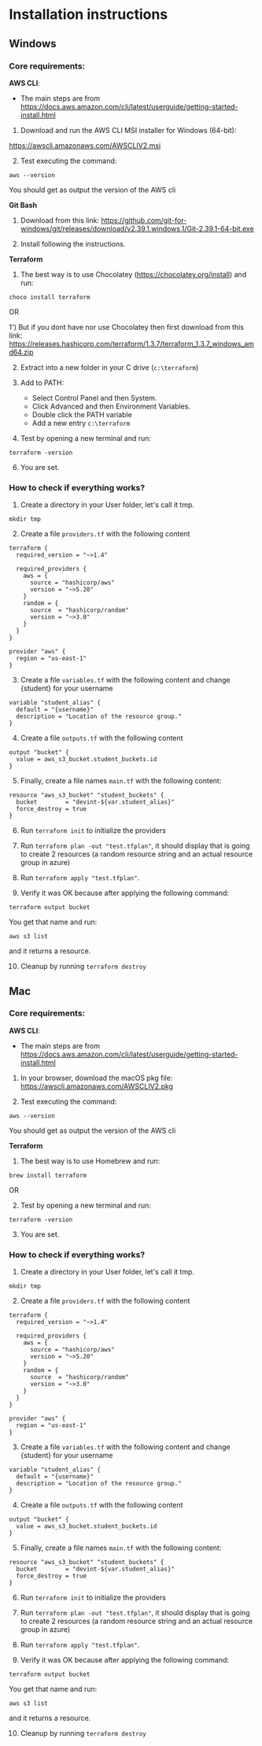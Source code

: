 # Installation instructions

## Windows

### Core requirements:

**AWS CLI**:

- The main steps are from https://docs.aws.amazon.com/cli/latest/userguide/getting-started-install.html

1) Download and run the AWS CLI MSI installer for Windows (64-bit):

https://awscli.amazonaws.com/AWSCLIV2.msi

2) Test executing the command:

`aws --version`

You should get as output the version of the AWS cli

**Git Bash**

1) Download from this link: https://github.com/git-for-windows/git/releases/download/v2.39.1.windows.1/Git-2.39.1-64-bit.exe

2) Install following the instructions.

**Terraform**


1) The best way is to use Chocolatey (https://chocolatey.org/install) and run:

`choco install terraform`

OR

1') But if you dont have nor use Chocolatey then first download from this link: https://releases.hashicorp.com/terraform/1.3.7/terraform_1.3.7_windows_amd64.zip

2) Extract into a new folder in your C drive (`c:\terraform`)

3) Add to PATH:

    - Select Control Panel and then System.
    - Click Advanced and then Environment Variables.
    - Double click the PATH variable
    - Add a new entry `c:\terraform`

4) Test by opening a new terminal and run:

`terraform -version`

6) You are set.

### How to check if everything works?

1) Create a directory in your User folder, let's call it tmp.

`mkdir tmp`

2) Create a file `providers.tf` with the following content

```
terraform {
  required_version = "~>1.4"

  required_providers {
    aws = {
      source = "hashicorp/aws"
      version = "~>5.20"
    }
    random = {
      source  = "hashicorp/random"
      version = "~>3.0"
    }
  }
}

provider "aws" {
  region = "us-east-1"
}
```

3) Create a file `variables.tf` with the following content and change {student} for your username

```
variable "student_alias" {
  default = "{username}"
  description = "Location of the resource group."
}

```

4) Create a file `outputs.tf` with the following content

```
output "bucket" {
  value = aws_s3_bucket.student_buckets.id
}
```

5) Finally, create a file names `main.tf` with the following content:

```
resource "aws_s3_bucket" "student_buckets" {
  bucket        = "devint-${var.student_alias}"
  force_destroy = true
}
```

6) Run `terraform init` to initialize the providers

7) Run `terraform plan -out "test.tfplan"`, it should display that is going to create 2 resources (a random resource string and an actual resource group in azure)

8) Run `terraform apply "test.tfplan"`.

9) Verify it was OK because after applying the following command:

`terraform output bucket`

You get that name and run:

`aws s3 list`

and it returns a resource.

10) Cleanup by running `terraform destroy`

## Mac

### Core requirements:

**AWS CLI**:

- The main steps are from https://docs.aws.amazon.com/cli/latest/userguide/getting-started-install.html

1) In your browser, download the macOS pkg file: https://awscli.amazonaws.com/AWSCLIV2.pkg

2) Test executing the command:

`aws --version`

You should get as output the version of the AWS cli

**Terraform**


1) The best way is to use Homebrew and run:

`brew install terraform`

OR

2) Test by opening a new terminal and run:

`terraform -version`

3) You are set.

### How to check if everything works?

1) Create a directory in your User folder, let's call it tmp.

`mkdir tmp`

2) Create a file `providers.tf` with the following content

```
terraform {
  required_version = "~>1.4"

  required_providers {
    aws = {
      source = "hashicorp/aws"
      version = "~>5.20"
    }
    random = {
      source  = "hashicorp/random"
      version = "~>3.0"
    }
  }
}

provider "aws" {
  region = "us-east-1"
}
```

3) Create a file `variables.tf` with the following content and change {student} for your username

```
variable "student_alias" {
  default = "{username}"
  description = "Location of the resource group."
}

```

4) Create a file `outputs.tf` with the following content

```
output "bucket" {
  value = aws_s3_bucket.student_buckets.id
}
```

5) Finally, create a file names `main.tf` with the following content:

```
resource "aws_s3_bucket" "student_buckets" {
  bucket        = "devint-${var.student_alias}"
  force_destroy = true
}
```

6) Run `terraform init` to initialize the providers

7) Run `terraform plan -out "test.tfplan"`, it should display that is going to create 2 resources (a random resource string and an actual resource group in azure)

8) Run `terraform apply "test.tfplan"`.

9) Verify it was OK because after applying the following command:

`terraform output bucket`

You get that name and run:

`aws s3 list`

and it returns a resource.

10) Cleanup by running `terraform destroy`
